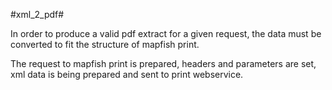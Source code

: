 #xml_2_pdf#

In order to produce a valid pdf extract for a given request, the data must be converted to fit the structure of mapfish print.

The request to mapfish print is prepared, headers and parameters are set, xml data is being prepared and sent to print webservice.